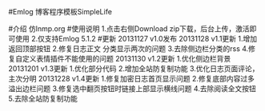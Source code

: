  
#Emlog 博客程序模板SimpleLife

#介绍
    仿lnmp.org
#使用说明
    1.点击右侧Download zip下载，后台上传，激活即可使用
    2.仅支持Emlog 5.1.2
#更新
    20131127    v1.0发布
    20131128    v1.1更新
    1.增加返回顶部按钮
    2.修复日志正文 分类显示两次的问题
    3.去除侧边栏分类的rss
    4.修复自定义表情插件不能使用的问题
    20131130    v1.2更新
    1.优化侧边栏背景
    20131201    v1.3更新
    1.优化部分代码
    2.增加全站防复制功能
    3.优化日志页面评论，主次分明
    20131228    v1.4更新
    1.修复加密日志首页显示问题
    2.修复底部内容过多溢出边栏问题
    3.修复选中翻页按钮时链接上部显示横线问题
    4.去除阅读全文按钮
    5.去除全站防复制功能

